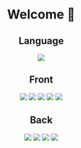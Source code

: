 <!--
**99gony/99gony** is a ✨ _special_ ✨ repository because its `README.md` (this file) appears on your GitHub profile.

Here are some ideas to get you started:

- 🔭 I’m currently working on ...
- 🌱 I’m currently learning ...
- 👯 I’m looking to collaborate on ...
- 🤔 I’m looking for help with ...
- 💬 Ask me about ...
- 📫 How to reach me: ...
- 😄 Pronouns: ...
- ⚡ Fun fact: ...
-->
<h1 align="center"><b>Welcome 👋</b></h1>
<div align="center">
<h2>Language</h2>
<img src="https://img.shields.io/badge/javascript-F7DF1E?style=for-the-badge&logo=javascript&logoColor=black"><br/>
<h2>Front</h2>
<img src="https://img.shields.io/badge/react-000000?style=for-the-badge&logo=react&logoColor=#61DAFB">
<img src="https://img.shields.io/badge/react native-61DAFB?style=for-the-badge&logo=react&logoColor=000000">
<img src="https://img.shields.io/badge/next-000000?style=for-the-badge&logo=next.js&logoColor=#000000">
<img src="https://img.shields.io/badge/Redux-764ABC?style=for-the-badge&logo=Redux&logoColor=#764ABC">
<img src="https://img.shields.io/badge/styled components-white?style=for-the-badge&logo=styled-components&logoColor=#DB7093">
</div>
<div align="center">
<h2>Back</h2>
<img src="https://img.shields.io/badge/node.js-339933?style=for-the-badge&logo=node.js&logoColor=white">
<img src="https://img.shields.io/badge/mysql-4479A1?style=for-the-badge&logo=mysql&logoColor=white">
<img src="https://img.shields.io/badge/Socket.io-010101?style=for-the-badge&logo=socket.io&logoColor=#010101">
<img src="https://img.shields.io/badge/amazon aws-232F3E?style=for-the-badge&logo=amazon aws&logoColor=white">
</div>
